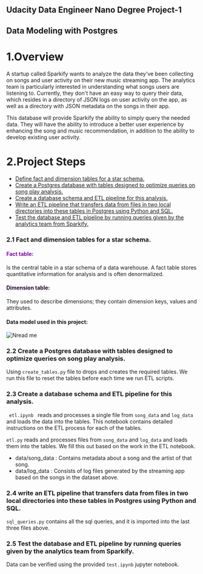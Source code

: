 ## Udacity Data Engineer Nano Degree Project-1

## Data Modeling with Postgres

# 1.Overview

A startup called Sparkify wants to analyze the data they've been collecting on songs and user activity on their new music streaming app. The analytics team is particularly interested in understanding what songs users are listening to. Currently, they don't have an easy way to query their data, which resides in a directory of JSON logs on user activity on the app, as well as a directory with JSON metadata on the songs in their app. 

This database will provide Sparkify the ability to simply query the needed data. They will have the ability to introduce a better user experience by enhancing the song and music recommendation, in addition to the ability to develop existing user activity.


#  2.Project Steps
<ul>

<li><a href="#1"> Define fact and dimension tables for a star schema.</a></li>
<li><a href="#2"> Create a Postgres database with tables designed to optimize queries on song play analysis.</a></li>

<li><a href="#3"> Create a database schema and ETL pipeline for this analysis. </a></li>

<li><a href="#4"> Write an ETL pipeline that transfers data from files in two local directories into these tables in Postgres using Python and SQL. </a></li>

<li><a href="#5"> Test the database and ETL pipeline by running queries given by the analytics team from Sparkify.</a></li>

</ul>


<a id='1'></a>
### 2.1 Fact and dimension tables for a star schema.


#### <font color='#8204B5'>Fact table:</font> 
Is the central table in a star schema of a data warehouse. A fact table stores quantitative information for analysis and is often denormalized.

#### <font color='#230430'>Dimension table: </font> 
They used to describe dimensions; they contain dimension keys, values and attributes.


#### Data model used in this project:
![Nread me](https://user-images.githubusercontent.com/24846149/83827735-b7d3f900-a6e7-11ea-89e7-aba81424b834.png)




<a id='2'></a>
### 2.2 Create a Postgres database with tables designed to optimize queries on song play analysis.


Using `create_tables.py` file to drops and creates the required tables. We run this file to reset the tables before each time we run ETL scripts.


<a id='3'></a>
### 2.3 Create a database schema and ETL pipeline for this analysis.

<code> etl.ipynb </code>  reads and processes a single file from `song_data` and `log_data` and loads the data into the tables. This notebook contains detailed instructions on the ETL process for each of the tables.

`etl.py` reads and processes files from `song_data` and `log_data` and loads them into the tables. We fill this out based on the work in the ETL notebook.

* data/song_data : Contains metadata about a song and the artist of that song.
* data/log_data : Consists of log files generated by the streaming app based on the songs in the dataset above.

<a id='4'></a>
### 2.4 write an ETL pipeline that transfers data from files in two local directories into these tables in Postgres using Python and SQL.

`sql_queries.py` contains all the sql queries, and it is imported into the last three files above.

<a id='5'></a>
### 2.5 Test the database and ETL pipeline by running queries given by the analytics team from Sparkify.

Data can be verified using the provided `test.ipynb` jupyter notebook.
